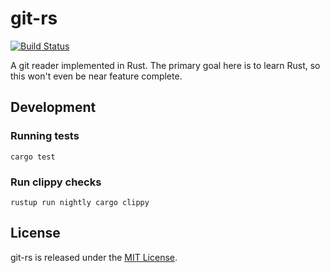 git-rs
======

[![Build Status](https://travis-ci.org/squiddy/git-rs.svg?branch=master)](https://travis-ci.org/squiddy/git-rs)

A git reader implemented in Rust. The primary goal here is to learn Rust, so
this won't even be near feature complete.

## Development

### Running tests

`cargo test`

### Run clippy checks

`rustup run nightly cargo clippy`

## License

git-rs is released under the [MIT License].

[MIT License]: https://github.com/squiddy/git-rs/blob/master/LICENSE